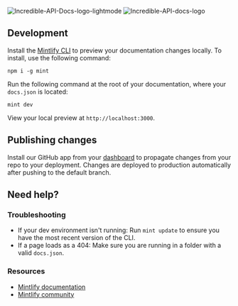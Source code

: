 ![Incredible-API-Docs-logo-lightmode](https://github.com/user-attachments/assets/366ceb9d-06e5-45ac-b234-8c5f28743c9a#gh-light-mode-only) ![Incredible-API-docs-logo](https://github.com/user-attachments/assets/6ffc602e-d3b6-4681-871e-1db4cdf25852#gh-dark-mode-only)


## Development

Install the [Mintlify CLI](https://www.npmjs.com/package/mint) to preview your documentation changes locally. To install, use the following command:

```
npm i -g mint
```

Run the following command at the root of your documentation, where your `docs.json` is located:

```
mint dev
```

View your local preview at `http://localhost:3000`.

## Publishing changes

Install our GitHub app from your [dashboard](https://dashboard.mintlify.com/settings/organization/github-app) to propagate changes from your repo to your deployment. Changes are deployed to production automatically after pushing to the default branch.

## Need help?

### Troubleshooting

- If your dev environment isn't running: Run `mint update` to ensure you have the most recent version of the CLI.
- If a page loads as a 404: Make sure you are running in a folder with a valid `docs.json`.

### Resources
- [Mintlify documentation](https://mintlify.com/docs)
- [Mintlify community](https://mintlify.com/community)